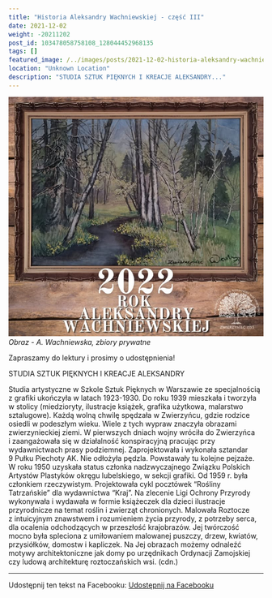 ```yaml
---
title: "Historia Aleksandry Wachniewskiej - część III"
date: 2021-12-02
weight: -20211202
post_id: 103478058758108_128044452968135
tags: []
featured_image: /../images/posts/2021-12-02-historia-aleksandry-wachniewskiej---czesc-iii.jpg
location: "Unknown Location"
description: "STUDIA SZTUK PIĘKNYCH I KREACJE ALEKSANDRY..."
---
```


![Obraz - A. Wachniewska, zbiory prywatne](/images/posts/2021-12-02-historia-aleksandry-wachniewskiej---czesc-iii.jpg)
*Obraz - A. Wachniewska, zbiory prywatne*

Zapraszamy do lektury i prosimy o udostępnienia!

STUDIA SZTUK PIĘKNYCH I KREACJE ALEKSANDRY

Studia artystyczne w Szkole Sztuk Pięknych w Warszawie ze specjalnością z grafiki ukończyła w latach 1923-1930. Do roku 1939 mieszkała i tworzyła w stolicy (miedzioryty, ilustracje książek, grafika użytkowa, malarstwo sztalugowe). Każdą wolną chwilę spędzała w Zwierzyńcu, gdzie rodzice osiedli w podeszłym wieku. Wiele z tych wypraw znaczyła obrazami zwierzynieckiej ziemi.
W pierwszych dniach wojny wróciła do Zwierzyńca i zaangażowała się w działalność konspiracyjną pracując przy wydawnictwach prasy podziemnej. Zaprojektowała i wykonała sztandar 9 Pułku Piechoty AK. Nie odłożyła pędzla. Powstawały tu kolejne pejzaże.
W roku 1950 uzyskała status członka nadzwyczajnego Związku Polskich Artystów Plastyków okręgu lubelskiego, w sekcji grafiki. Od 1959 r. była członkiem rzeczywistym. Projektowała cykl pocztówek “Rośliny Tatrzańskie” dla wydawnictwa “Kraj”. Na zlecenie Ligi Ochrony Przyrody wykonywała i wydawała w formie książeczek dla dzieci ilustracje przyrodnicze na temat roślin i zwierząt chronionych.
Malowała Roztocze z intuicyjnym znawstwem i rozumieniem życia przyrody, z potrzeby serca, dla ocalenia odchodzących w przeszłość krajobrazów. Jej twórczość mocno była spleciona z umiłowaniem malowanej puszczy, drzew, kwiatów, przysiółków, domostw i kapliczek. Na Jej obrazach możemy odnaleźć motywy architektoniczne jak domy po urzędnikach Ordynacji Zamojskiej czy  ludową architekturę roztoczańskich wsi. (cdn.)


---

Udostępnij ten tekst na Facebooku:
[Udostępnij na Facebooku](https://www.facebook.com/sharer/sharer.php?u=https://stowarzyszeniewachniewskiej.pl/posts/Trzecia-czesc-prezentacji-Aleksandry-Wachniewskiej)

<script type="application/ld+json">
{
  "@context": "https://schema.org",
  "@type": "BlogPosting",
  "headline": "Trzecia część prezentacji Aleksandry Wachniewskiej",
  "datePublished": "2021-12-02",
  "dateModified": "2021-12-02",
  "author": {
    "@type": "Organization",
    "name": "Stowarzyszenie Wachniewskiej"
  },
  "publisher": {
    "@type": "Organization",
    "name": "Stowarzyszenie im. Aleksandry Wachniewskiej",
    "logo": {
      "@type": "ImageObject",
      "url": "https://stowarzyszeniewachniewskiej.pl/images/logo/logo.svg"
    }
  },
  "mainEntityOfPage": {
    "@type": "WebPage",
    "@id": "https://stowarzyszeniewachniewskiej.pl/posts/Trzecia-czesc-prezentacji-Aleksandry-Wachniewskiej"
  },
  "image": {
    "@type": "ImageObject",
    "url": "https://stowarzyszeniewachniewskiej.pl/images/posts/2021-12-02-historia-aleksandry-wachniewskiej---czesc-iii.jpg"
  },
  "articleSection": "Dziedzictwo Kulturowe i Zabytki",
  "keywords": "",
  "wordCount": 199,
  "articleBody": "STUDIA SZTUK PIĘKNYCH I KREACJE ALEKSANDRY\n\n     Studia artystyczne w Szkole Sztuk Pięknych w Warszawie ze specjalnością z grafiki ukończyła w latach 1923-1930. Do roku 1939 mieszkała i tworzyła w stolicy (miedzioryty, ilustracje książek, grafika użytkowa, malarstwo sztalugowe). Każdą wolną chwilę spędzała w Zwierzyńcu, gdzie rodzice osiedli w podeszłym wieku. Wiele z tych wypraw znaczyła obrazami zwierzynieckiej ziemi.\n     W pierwszych dniach wojny wróciła do Zwierzyńca i zaangażowała się w działalność konspiracyjną pracując przy wydawnictwach prasy podziemnej. Zaprojektowała i wykonała sztandar 9 Pułku Piechoty AK. Nie odłożyła pędzla. Powstawały tu kolejne pejzaże.\n     W roku 1950 uzyskała status członka nadzwyczajnego Związku Polskich Artystów Plastyków okręgu lubelskiego, w sekcji grafiki. Od 1959 r. była członkiem rzeczywistym. Projektowała cykl pocztówek “Rośliny Tatrzańskie” dla wydawnictwa “Kraj”. Na zlecenie Ligi Ochrony Przyrody wykonywała i wydawała w formie książeczek dla dzieci ilustracje przyrodnicze na temat roślin i zwierząt chronionych. \nMalowała Roztocze z intuicyjnym znawstwem i rozumieniem życia przyrody, z potrzeby serca, dla ocalenia odchodzących w przeszłość krajobrazów. Jej twórczość mocno była spleciona z umiłowaniem malowanej puszczy, drzew, kwiatów, przysiółków, domostw i kapliczek. Na Jej obrazach możemy odnaleźć motywy architektoniczne jak domy po urzędnikach Ordynacji Zamojskiej czy  ludową architekturę roztoczańskich wsi. (cdn.)\n\nObraz - A. Wachniewska, zbiory prywatne.",
  "description": "Odkryj piękno Zwierzyńca i jego zabytki."
}
</script>
<script type="application/ld+json">
{
  "@context": "https://schema.org",
  "@type": "BreadcrumbList",
  "itemListElement": [
    {
      "@type": "ListItem",
      "position": 1,
      "name": "Home",
      "item": "https://stowarzyszeniewachniewskiej.pl"
    },
    {
      "@type": "ListItem",
      "position": 2,
      "name": "posts",
      "item": "https://stowarzyszeniewachniewskiej.pl/posts"
    },
    {
      "@type": "ListItem",
      "position": 3,
      "name": "Trzecia część prezentacji Aleksandry Wachniewskiej",
      "item": "https://stowarzyszeniewachniewskiej.pl/posts/Trzecia-czesc-prezentacji-Aleksandry-Wachniewskiej"
    }
  ]
}
</script>
